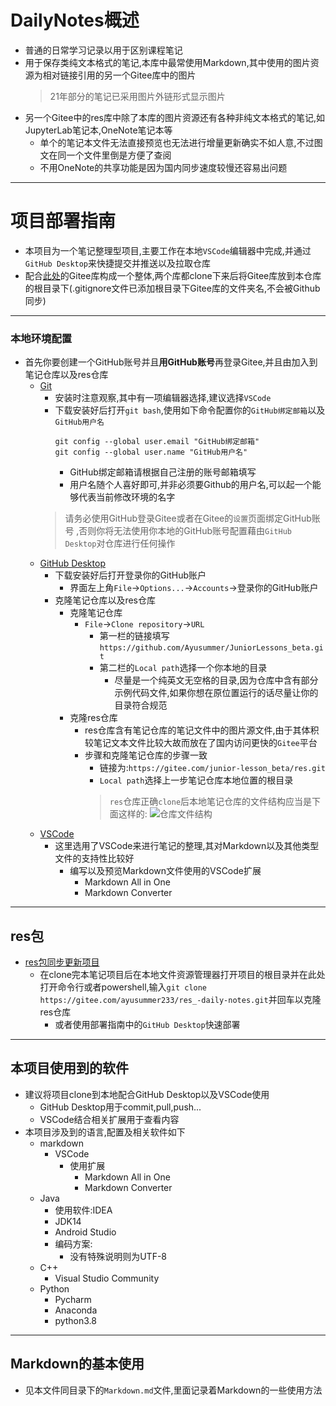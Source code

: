 <!--
 * @Author: 咸鱼型233
 * @Date: 2021-01-21 22:57:37
 * @LastEditTime: 2021-05-09 06:35:32
 * @LastEditors: Please set LastEditors
 * @Description: In User Settings Edit
 * @FilePath: \DailyNotes\README.md
-->
# DailyNotes概述
- 普通的日常学习记录以用于区别课程笔记
- 用于保存类纯文本格式的笔记,本库中最常使用Markdown,其中使用的图片资源为相对链接引用的另一个Gitee库中的图片
  > 21年部分的笔记已采用图片外链形式显示图片
- 另一个Gitee中的res库中除了本库的图片资源还有各种非纯文本格式的笔记,如JupyterLab笔记本,OneNote笔记本等
  - 单个的笔记本文件无法直接预览也无法进行增量更新确实不如人意,不过图文在同一个文件里倒是方便了查阅
  - 不用OneNote的共享功能是因为国内同步速度较慢还容易出问题

---
# 项目部署指南
- 本项目为一个笔记整理型项目,主要工作在本地`VSCode`编辑器中完成,并通过`GitHub Desktop`来快捷提交并推送以及拉取仓库
- 配合[此处](https://gitee.com/ayusummer233/res_-daily-notes)的Gitee库构成一个整体,两个库都clone下来后将Gitee库放到本仓库的根目录下(.gitignore文件已添加根目录下Gitee库的文件夹名,不会被Github同步)

---
### 本地环境配置
- 首先你要创建一个GitHub账号并且**用GitHub账号**再登录Gitee,并且由加入到笔记仓库以及res仓库
  - [Git](https://github.com/git-for-windows/git/releases/download/v2.29.2.windows.2/Git-2.29.2.2-64-bit.exe)
    - 安装时注意观察,其中有一项编辑器选择,建议选择`VSCode`
    - 下载安装好后打开`git bash`,使用如下命令配置你的`GitHub绑定邮箱`以及`GitHub用户名`
      ```
      git config --global user.email "GitHub绑定邮箱"
      git config --global user.name "GitHub用户名"
      ```
      - GitHub绑定邮箱请根据自己注册的账号邮箱填写
      - 用户名随个人喜好即可,并非必须要Github的用户名,可以起一个能够代表当前修改环境的名字
    > 请务必使用GitHub登录Gitee或者在Gitee的`设置`页面绑定GitHub账号 ,否则你将无法使用你本地的GitHub账号配置藉由`GitHub Desktop`对仓库进行任何操作
  - [GitHub Desktop](https://central.github.com/deployments/desktop/desktop/latest/win32)
    - 下载安装好后打开登录你的GitHub账户
      - 界面左上角`File`->`Options...`->`Accounts`->登录你的GitHub账户
    - 克隆笔记仓库以及res仓库
      - 克隆笔记仓库
        - `File`->`Clone repository`->`URL`
          - 第一栏的链接填写`https://github.com/Ayusummer/JuniorLessons_beta.git`
          - 第二栏的`Local path`选择一个你本地的目录
            - 尽量是一个纯英文无空格的目录,因为仓库中含有部分示例代码文件,如果你想在原位置运行的话尽量让你的目录符合规范
      - 克隆res仓库
        - res仓库含有笔记仓库的笔记文件中的图片源文件,由于其体积较笔记文本文件比较大故而放在了国内访问更快的`Gitee`平台
        - 步骤和克隆笔记仓库的步骤一致
          - 链接为:`https://gitee.com/junior-lesson_beta/res.git`
          - `Local path`选择上一步笔记仓库本地位置的根目录
          > `res`仓库正确`clone`后本地笔记仓库的文件结构应当是下面这样的: 
          ![仓库文件结构](https://images.gitee.com/uploads/images/2020/1207/100533_e59b60e3_7703072.png "屏幕截图.png")
  - [VSCode](https://vscode.cdn.azure.cn/stable/e5a624b788d92b8d34d1392e4c4d9789406efe8f/VSCode-darwin-stable.zip)
    - 这里选用了VSCode来进行笔记的整理,其对Markdown以及其他类型文件的支持性比较好
      - 编写以及预览Markdown文件使用的VSCode扩展
        - Markdown All in One
        - Markdown Converter

---
## res包
- [res包同步更新项目](https://gitee.com/ayusummer233/res_-daily-notes)
  - 在clone完本笔记项目后在本地文件资源管理器打开项目的根目录并在此处打开命令行或者powershell,输入`git clone https://gitee.com/ayusummer233/res_-daily-notes.git`并回车以克隆res仓库
    - 或者使用部署指南中的`GitHub Desktop`快速部署

---
## 本项目使用到的软件
- 建议将项目clone到本地配合GitHub Desktop以及VSCode使用
  - GitHub Desktop用于commit,pull,push...
  - VSCode结合相关扩展用于查看内容
- 本项目涉及到的语言,配置及相关软件如下
  - markdown
    - VSCode
      - 使用扩展
        - Markdown All in One
        - Markdown Converter
  - Java
    - 使用软件:IDEA
    - JDK14 
    - Android Studio
    - 编码方案:
      - 没有特殊说明则为UTF-8
  - C++
    - Visual Studio Community
  - Python
    - Pycharm
    - Anaconda
    - python3.8


---
## Markdown的基本使用
- 见本文件同目录下的`Markdown.md`文件,里面记录着Markdown的一些使用方法
